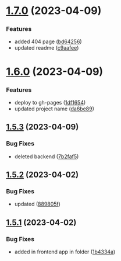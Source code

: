 # [1.7.0](https://github.com/manthanank/portfolio/compare/v1.6.0...v1.7.0) (2023-04-09)


### Features

* added 404 page ([bd64256](https://github.com/manthanank/portfolio/commit/bd64256ec5f5cafbf202f2b87c2c3528e702d247))
* updated readme ([c9aafee](https://github.com/manthanank/portfolio/commit/c9aafee38ac4ea47acd73e24505db79259ce5fde))



# [1.6.0](https://github.com/manthanank/portfolio/compare/v1.5.3...v1.6.0) (2023-04-09)


### Features

* deploy to gh-pages ([1df1654](https://github.com/manthanank/portfolio/commit/1df16545f1fe47dd494a555969f415486b5cfe35))
* updated project name ([da6be89](https://github.com/manthanank/portfolio/commit/da6be89c2991e41441ebb01b1837d8d3e3144d83))



## [1.5.3](https://github.com/manthanank/portfolio/compare/v1.5.2...v1.5.3) (2023-04-09)


### Bug Fixes

* deleted backend ([7b2faf5](https://github.com/manthanank/portfolio/commit/7b2faf5116b045ddc3aad7c8256ed24d10ea7091))



## [1.5.2](https://github.com/manthanank/portfolio/compare/v1.5.1...v1.5.2) (2023-04-02)


### Bug Fixes

* updated ([889805f](https://github.com/manthanank/portfolio/commit/889805fcf4050f4f1a03d212e8a4f7ba0ce72a8d))



## [1.5.1](https://github.com/manthanank/portfolio/compare/v1.5.0...v1.5.1) (2023-04-02)


### Bug Fixes

* added in frontend app in folder ([1b4334a](https://github.com/manthanank/portfolio/commit/1b4334a25cae26277a5e4690ca79f1d231587077))



